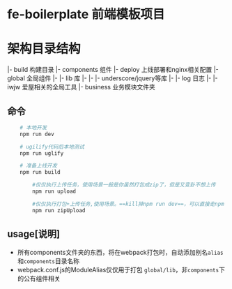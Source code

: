 # fe-boilerplate 前端模板项目

# 架构目录结构

|- build 构建目录
|- components 组件
|- deploy 上线部署和nginx相关配置
|- global 全局组件
|- |- lib 库
|- |- |- underscore/jquery等库
|- |- log 日志
|- |- iwjw 爱屋相关的全局工具
|- business 业务模块文件夹

## 命令

```bash
    # 本地开发
    npm run dev

    # ugilify代码后本地测试
    npm run uglify

    # 准备上线开发
    npm run build

        #仅仅执行上传任务，使用场景一般是你虽然打包成zip了，但是又变卦不想上传
        npm run upload

        #仅仅执行打包+上传任务,使用场景。==kill掉npm run dev==，可以直接走npm run zipUpload
        npm run zipUpload

```

## usage[说明]

- 所有components文件夹的东西，将在webpack打包时，自动添加别名```alias```和```components```目录名称
- webpack.conf.js的ModuleAlias仅仅用于打包 ```global/lib```，非```components```下的公有组件相关

